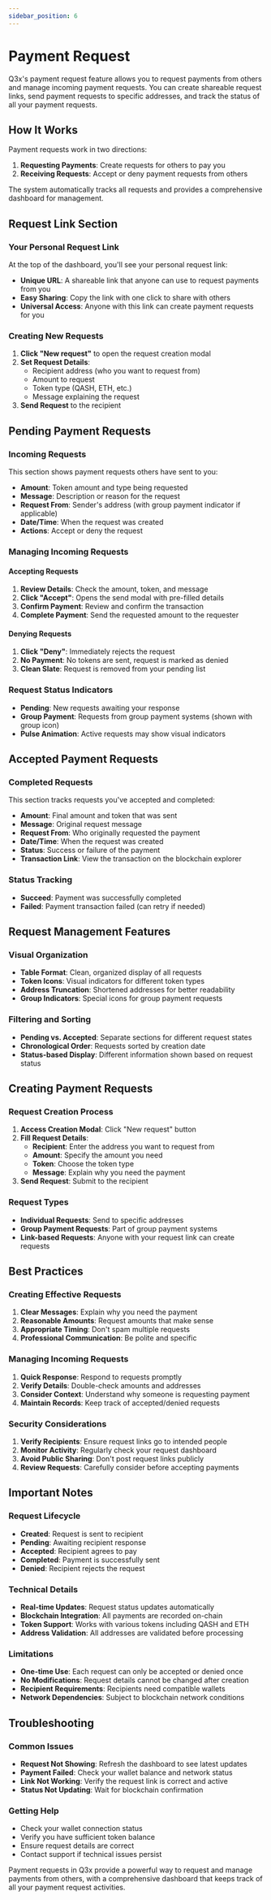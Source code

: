 ```yaml
---
sidebar_position: 6
---
```


# Payment Request

Q3x's payment request feature allows you to request payments from others and manage incoming payment requests. You can
create shareable request links, send payment requests to specific addresses, and track the status of all your payment
requests.

## How It Works

Payment requests work in two directions:

1. **Requesting Payments**: Create requests for others to pay you
2. **Receiving Requests**: Accept or deny payment requests from others

The system automatically tracks all requests and provides a comprehensive dashboard for management.

## Request Link Section

### Your Personal Request Link

At the top of the dashboard, you'll see your personal request link:

- **Unique URL**: A shareable link that anyone can use to request payments from you
- **Easy Sharing**: Copy the link with one click to share with others
- **Universal Access**: Anyone with this link can create payment requests for you

### Creating New Requests

1. **Click "New request"** to open the request creation modal
2. **Set Request Details**:
   - Recipient address (who you want to request from)
   - Amount to request
   - Token type (QASH, ETH, etc.)
   - Message explaining the request
3. **Send Request** to the recipient

## Pending Payment Requests

### Incoming Requests

This section shows payment requests others have sent to you:

- **Amount**: Token amount and type being requested
- **Message**: Description or reason for the request
- **Request From**: Sender's address (with group payment indicator if applicable)
- **Date/Time**: When the request was created
- **Actions**: Accept or deny the request

### Managing Incoming Requests

#### Accepting Requests

1. **Review Details**: Check the amount, token, and message
2. **Click "Accept"**: Opens the send modal with pre-filled details
3. **Confirm Payment**: Review and confirm the transaction
4. **Complete Payment**: Send the requested amount to the requester

#### Denying Requests

1. **Click "Deny"**: Immediately rejects the request
2. **No Payment**: No tokens are sent, request is marked as denied
3. **Clean Slate**: Request is removed from your pending list

### Request Status Indicators

- **Pending**: New requests awaiting your response
- **Group Payment**: Requests from group payment systems (shown with group icon)
- **Pulse Animation**: Active requests may show visual indicators

## Accepted Payment Requests

### Completed Requests

This section tracks requests you've accepted and completed:

- **Amount**: Final amount and token that was sent
- **Message**: Original request message
- **Request From**: Who originally requested the payment
- **Date/Time**: When the request was created
- **Status**: Success or failure of the payment
- **Transaction Link**: View the transaction on the blockchain explorer

### Status Tracking

- **Succeed**: Payment was successfully completed
- **Failed**: Payment transaction failed (can retry if needed)

## Request Management Features

### Visual Organization

- **Table Format**: Clean, organized display of all requests
- **Token Icons**: Visual indicators for different token types
- **Address Truncation**: Shortened addresses for better readability
- **Group Indicators**: Special icons for group payment requests

### Filtering and Sorting

- **Pending vs. Accepted**: Separate sections for different request states
- **Chronological Order**: Requests sorted by creation date
- **Status-based Display**: Different information shown based on request status

## Creating Payment Requests

### Request Creation Process

1. **Access Creation Modal**: Click "New request" button
2. **Fill Request Details**:
   - **Recipient**: Enter the address you want to request from
   - **Amount**: Specify the amount you need
   - **Token**: Choose the token type
   - **Message**: Explain why you need the payment
3. **Send Request**: Submit to the recipient

### Request Types

- **Individual Requests**: Send to specific addresses
- **Group Payment Requests**: Part of group payment systems
- **Link-based Requests**: Anyone with your request link can create requests

## Best Practices

### Creating Effective Requests

1. **Clear Messages**: Explain why you need the payment
2. **Reasonable Amounts**: Request amounts that make sense
3. **Appropriate Timing**: Don't spam multiple requests
4. **Professional Communication**: Be polite and specific

### Managing Incoming Requests

1. **Quick Response**: Respond to requests promptly
2. **Verify Details**: Double-check amounts and addresses
3. **Consider Context**: Understand why someone is requesting payment
4. **Maintain Records**: Keep track of accepted/denied requests

### Security Considerations

1. **Verify Recipients**: Ensure request links go to intended people
2. **Monitor Activity**: Regularly check your request dashboard
3. **Avoid Public Sharing**: Don't post request links publicly
4. **Review Requests**: Carefully consider before accepting payments

## Important Notes

### Request Lifecycle

- **Created**: Request is sent to recipient
- **Pending**: Awaiting recipient response
- **Accepted**: Recipient agrees to pay
- **Completed**: Payment is successfully sent
- **Denied**: Recipient rejects the request

### Technical Details

- **Real-time Updates**: Request status updates automatically
- **Blockchain Integration**: All payments are recorded on-chain
- **Token Support**: Works with various tokens including QASH and ETH
- **Address Validation**: All addresses are validated before processing

### Limitations

- **One-time Use**: Each request can only be accepted or denied once
- **No Modifications**: Request details cannot be changed after creation
- **Recipient Requirements**: Recipients need compatible wallets
- **Network Dependencies**: Subject to blockchain network conditions

## Troubleshooting

### Common Issues

- **Request Not Showing**: Refresh the dashboard to see latest updates
- **Payment Failed**: Check your wallet balance and network status
- **Link Not Working**: Verify the request link is correct and active
- **Status Not Updating**: Wait for blockchain confirmation

### Getting Help

- Check your wallet connection status
- Verify you have sufficient token balance
- Ensure request details are correct
- Contact support if technical issues persist

Payment requests in Q3x provide a powerful way to request and manage payments from others, with a comprehensive
dashboard that keeps track of all your payment request activities.
